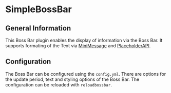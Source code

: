 # SimpleBossBar

## General Information

This Boss Bar plugin enables the display of information via the Boss Bar. It supports formating of the Text via [MiniMessage](https://docs.advntr.dev/minimessage/index.html) and [PlaceholderAPI](https://github.com/PlaceholderAPI/PlaceholderAPI).

## Configuration

The Boss Bar can be configured using the `config.yml`. There are options for the update period, text and styling options of the Boss Bar.
The configuration can be reloaded with `reloadbossbar`.
